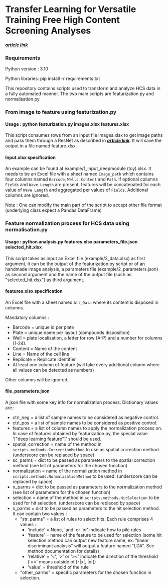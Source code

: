 # Transfer Learning for Versatile Training Free  High Content Screening Analyses

#### *[**article link**](https://doi.org)*

### Requirements 
Python version : 3.10

Python libraries: pip install -r requirements.txt

This repository contains scripts used to transform and analyze HCS data  in a fully automated manner.
The two main scripts are featurization.py and normalisation.py

### From image to feature using featurization.py

#### Usage : python featurization.py images.xlsx features.xlsx

This script consumes rows from an input file images.xlsx to get image paths and pass them through a ResNet as described in *[**article link**](https://doi.org)*.
It will save the output in a file named feature.xlsx.

#### Input.xlsx specification

An example can be found at example/1_input_deepmodule (toy).xlsx. It needs to be an Excel file with a sheet named `Image_path` 
which contains four columns named `Barcode`, `Wells`, `Content` and `Path`. If optional columns `Fields` and `Wave Length` are present, 
features will be concatenated for each value of `Wave Length` and aggregated per values of `Fields`.
Additional columns are ignored. 

Note : One can modify the main part of the script to accept other file format (underlying class expect a Pandas DataFrame)

### Feature normalization process for HCS data using normalisation.py

#### Usage : python analysis.py features.xlsx parameters_file.json selected_hit.xlsx

This script takes as input an Excel file (example/2_data.xlsx) as first argument, 
it can be the output of the featurization.py script or of an handmade image analysis, 
a parameters file (example/2_parameters.json)
as second argument and the name of the output file (such as "selected_hit.xlsx") as third argument.

#### features.xlsx specification

An Excel file with a sheet named `All_Data` where its content is disposed in columns.

Mandatory columns :
- Barcode = unique id per plate
- Plate = unique name per layout (compounds disposition)
- Well = plate localization, a letter for row (A-P) and a number for columns (1-24).
- Content = Name of the content
- Line = Name of the cell line
- Replicate = Replicate identifier
- At least one column of feature (will take every additional column where all values can be detected as numbers)

Other columns will be ignored.

#### file_parameters.json

A json file with some key info for normalization process.
Dictionary values are :
- ctrl_neg = a list of sample names to be considered as negative control.
- ctrl_pos = a list of sample names to be considered as positive control.
- features = a list of column names to apply the normalization process on. In case of features obtained by featurization.py, the special value '["deep learning feature"]' should be used.
- spatial_correction = name of the method in ``scripts.methods.CorrectionMethod`` to use as spatial correction method. (underscore can be replaced by space)
- sc_parms = dict to be passed as parameters to the spatial correction method (see list of parameters for the chosen function)
- normalization = name of the normalization method in ``scripts.methods.NormalisationMethod`` to be used. (underscore can be replaced by space)
- n_parms = dict to be passed as parameters to the normalization method (see list of parameters for the chosen function)
- selection = name of the method in ``scripts.methods.HitSelection`` to be used for hit selection. (underscore can be replaced by space)
- s_parms = dict to be passed as parameters to the hit selection method. It can contain two values : 
  - "str_parms" = a list of rules to select hits. Each rule comprises 4 values :
    - 'include' = None, 'and' or 'or' indicate how to pile rules
    - 'feature' = name of the feature to be used for selection (some hit selection method can output new feature name, ex: "linear discriminant analysis" will output a feature named "LDA". See method documentation for details)
    - 'relative' = '<', '>' or '><' indicate the  direction of the threshold ('><' means outside of [-|x|, |x|])
    - 'value' = threshold of the rule
  - "other_parms" = specific parameters for the chosen function in selection.
